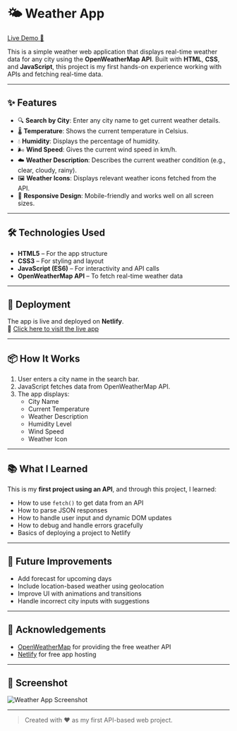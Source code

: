 # 🌤️ Weather App

[Live Demo 🔗](https://weatherappsrs.netlify.app/)

This is a simple weather web application that displays real-time weather data for any city using the **OpenWeatherMap API**. Built with **HTML**, **CSS**, and **JavaScript**, this project is my first hands-on experience working with APIs and fetching real-time data.

---

## ✨ Features

- 🔍 **Search by City**: Enter any city name to get current weather details.
- 🌡️ **Temperature**: Shows the current temperature in Celsius.
- 💧 **Humidity**: Displays the percentage of humidity.
- 🌬️ **Wind Speed**: Gives the current wind speed in km/h.
- ☁️ **Weather Description**: Describes the current weather condition (e.g., clear, cloudy, rainy).
- 🖼️ **Weather Icons**: Displays relevant weather icons fetched from the API.
- 📱 **Responsive Design**: Mobile-friendly and works well on all screen sizes.

---

## 🛠️ Technologies Used

- **HTML5** – For the app structure
- **CSS3** – For styling and layout
- **JavaScript (ES6)** – For interactivity and API calls
- **OpenWeatherMap API** – To fetch real-time weather data

---

## 🚀 Deployment

The app is live and deployed on **Netlify**.  
🔗 [Click here to visit the live app](https://weatherappsrs.netlify.app/)

---

## 📦 How It Works

1. User enters a city name in the search bar.
2. JavaScript fetches data from OpenWeatherMap API.
3. The app displays:
   - City Name
   - Current Temperature
   - Weather Description
   - Humidity Level
   - Wind Speed
   - Weather Icon

---

## 📚 What I Learned

This is my **first project using an API**, and through this project, I learned:

- How to use `fetch()` to get data from an API
- How to parse JSON responses
- How to handle user input and dynamic DOM updates
- How to debug and handle errors gracefully
- Basics of deploying a project to Netlify

---

## 🧠 Future Improvements

- Add forecast for upcoming days
- Include location-based weather using geolocation
- Improve UI with animations and transitions
- Handle incorrect city inputs with suggestions

---

## 🙌 Acknowledgements

- [OpenWeatherMap](https://openweathermap.org/) for providing the free weather API
- [Netlify](https://netlify.com) for free app hosting

---

## 📸 Screenshot

![Weather App Screenshot](https://weatherappsrs.netlify.app/preview.png) <!-- Optional: Add a screenshot image if available -->

---

> Created with ❤️ as my first API-based web project.
